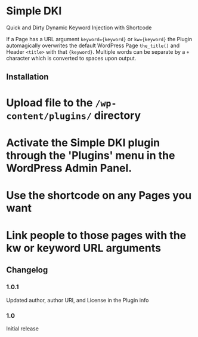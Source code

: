 Simple DKI
==========

Quick and Dirty Dynamic Keyword Injection with Shortcode

If a Page has a URL argument `keyword={keyword}` or `kw={keyword}` the Plugin automagically overwrites the default WordPress Page `the_title()` and Header `<title>` with that `{keyword}`. Multiple words can be separate by a `+` character which is converted to spaces upon output.

Installation
------------

# Upload file to the `/wp-content/plugins/` directory
# Activate the Simple DKI plugin through the 'Plugins' menu in the WordPress Admin Panel.
# Use the shortcode on any Pages you want
# Link people to those pages with the kw or keyword URL arguments

Changelog
---------

### 1.0.1

Updated author, author URI, and License in the Plugin info

### 1.0

Initial release

